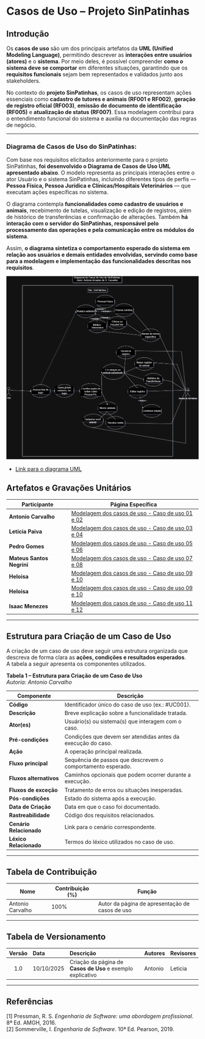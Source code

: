 # Casos de Uso – Projeto SinPatinhas

## Introdução

Os **casos de uso** são um dos principais artefatos da **UML (Unified Modeling Language)**, permitindo descrever as **interações entre usuários (atores)** e o **sistema**. Por meio deles, é possível compreender **como o sistema deve se comportar** em diferentes situações, garantindo que os **requisitos funcionais** sejam bem representados e validados junto aos stakeholders.

No contexto do **projeto SinPatinhas**, os casos de uso representam ações essenciais como **cadastro de tutores e animais (RF001 e RF002)**, **geração de registro oficial (RF003)**, **emissão de documento de identificação (RF005)** e **atualização de status (RF007)**. Essa modelagem contribui para o entendimento funcional do sistema e auxilia na documentação das regras de negócio.

---

### Diagrama de Casos de Uso do SinPatinhas:

Com base nos requisitos elicitados anteriormente para o projeto SinPatinhas, **foi desenvolvido o Diagrama de Casos de Uso UML apresentado abaixo**. O modelo representa as principais interações entre o ator Usuário e o sistema SinPatinhas, incluindo diferentes tipos de perfis — **Pessoa Física, Pessoa Jurídica e Clínicas/Hospitais Veterinários** — que executam ações específicas no sistema.

O diagrama contempla **funcionalidades como cadastro de usuários e animais**, recebimento de tutelas, visualização e edição de registros, além de histórico de transferências e confirmação de alterações. Também **há interação com o servidor do SinPatinhas, responsável pelo processamento das operações e pela comunicação entre os módulos do sistema**.

Assim, **o diagrama sintetiza o comportamento esperado do sistema em relação aos usuários e demais entidades envolvidas, servindo como base para a modelagem e implementação das funcionalidades descritas nos requisitos**.

![Casos-de-uso](../assets/images/casos_de_uso-SinPatinhas.png)

* [Link para o diagrama UML](https://viewer.diagrams.net/?tags=%7B%7D&lightbox=1&highlight=0000ff&edit=_blank&layers=1&nav=1&title=casos_de_uso-SinPatinhas.drawio&dark=auto#Uhttps%3A%2F%2Fdrive.google.com%2Fuc%3Fid%3D1BoYXjYiiKHqswSnjmWUObuaX5Jrnb8X2%26export%3Ddownload)


## Artefatos e Gravações Unitários

| Participante | Página Específica |
|---------------|------------------|
| **Antonio Carvalho** | [Modelagem dos casos de uso - Caso de uso 01 e 02](/modelagem/gravacoes/antonio/caso_de_uso.md) |
| **Letícia Paiva** | [Modelagem dos casos de uso - Caso de uso 03 e 04](/modelagem/gravacoes/leticia/caso_de_uso.md) |
| **Pedro Gomes** | [Modelagem dos casos de uso - Caso de uso 05 e 06](/modelagem/gravacoes/pedro/caso_de_uso.md) |
| **Mateus Santos Negrini** | [Modelagem dos casos de uso - Caso de uso 07 e 08](/modelagem/gravacoes/pedro/caso_de_uso.md) |
| **Heloisa** | [Modelagem dos casos de uso - Caso de uso 09 e 10](/modelagem/gravacoes/mateus/caso_de_uso.md) |
| **Heloisa** | [Modelagem dos casos de uso - Caso de uso 09 e 10](/modelagem/gravacoes/heloisa/casos_de_uso.md) |
| **Isaac Menezes** | [Modelagem dos casos de uso - Caso de uso 11 e 12](/modelagem/gravacoes/isaac/caso_de_uso.md) |

---

## Estrutura para Criação de um Caso de Uso

A criação de um caso de uso deve seguir uma estrutura organizada que descreva de forma clara as **ações, condições e resultados esperados**.  
A tabela a seguir apresenta os componentes utilizados.

**Tabela 1 – Estrutura para Criação de um Caso de Uso**  
*Autoria: Antonio Carvalho*

| **Componente** | **Descrição** |
|----------------|----------------|
| **Código** | Identificador único do caso de uso (ex.: #UC001). |
| **Descrição** | Breve explicação sobre a funcionalidade tratada. |
| **Ator(es)** | Usuário(s) ou sistema(s) que interagem com o caso. |
| **Pré-condições** | Condições que devem ser atendidas antes da execução do caso. |
| **Ação** | A operação principal realizada. |
| **Fluxo principal** | Sequência de passos que descrevem o comportamento esperado. |
| **Fluxos alternativos** | Caminhos opcionais que podem ocorrer durante a execução. |
| **Fluxos de exceção** | Tratamento de erros ou situações inesperadas. |
| **Pós-condições** | Estado do sistema após a execução. |
| **Data de Criação** | Data em que o caso foi documentado. |
| **Rastreabilidade** | Código dos requisitos relacionados. |
| **Cenário Relacionado** | Link para o cenário correspondente. |
| **Léxico Relacionado** | Termos do léxico utilizados no caso de uso. |

---

## Tabela de Contribuição

| Nome | Contribuição (%) | Função |
|------|------------------|--------|
| Antonio Carvalho | 100% | Autor da página de apresentação de casos de uso |
 

---

## Tabela de Versionamento

| Versão | Data | Descrição | Autores | Revisores |
|:------:|:-----------|:-------------------------------------------|:--------|:-----------|
| 1.0 | 10/10/2025 | Criação da página de **Casos de Uso** e exemplo explicativo | Antonio | Leticia |

---

## Referências

[1] Pressman, R. S. *Engenharia de Software: uma abordagem profissional*. 8ª Ed. AMGH, 2016.  
[2] Sommerville, I. *Engenharia de Software*. 10ª Ed. Pearson, 2019.
